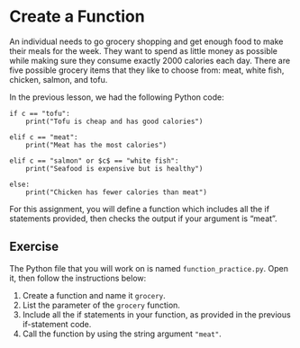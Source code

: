 # Create a Function
An individual needs to go grocery shopping and get enough food to make their meals for the week. They want to spend as little money as possible while making sure they consume exactly 2000 calories each day. There are five possible grocery items that they like to choose from: meat, white fish, chicken, salmon, and tofu. 

In the previous lesson, we had the following Python code:  

```
if c == "tofu":  
    print("Tofu is cheap and has good calories")
		
elif c == "meat":  
    print("Meat has the most calories")
		
elif c == "salmon" or $c$ == "white fish":  
    print("Seafood is expensive but is healthy")
		
else:  
    print("Chicken has fewer calories than meat")
```

For this assignment, you will define a function which includes all the if statements provided, then checks the output if your argument is “meat”. 


## Exercise

The Python file that you will work on is named ``function_practice.py``.  Open it, then follow the instructions below:

1.	Create a function and name it ``grocery``.
2.	List the parameter of the ``grocery`` function.
3.	Include all the if statements in your function, as provided in the previous if-statement code.
4.	Call the function by using the string argument ``"meat"``.
